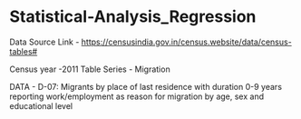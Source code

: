 # Statistical-Analysis_Regression
Data Source Link - https://censusindia.gov.in/census.website/data/census-tables#

Census year -2011
Table Series - Migration

DATA - D-07: Migrants by place of last residence with duration 0-9 years reporting work/employment as reason for migration by age, sex and educational level
